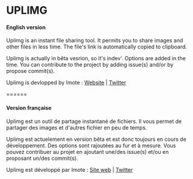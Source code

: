 # UPLIMG


#### English version

Uplimg is an instant file sharing tool.
It permits you to share images and other files in less time. The file's link is automatically copied to clipboard.

Uplimg is actually in bêta vesrion, so it's indev'. Options are added in the time. You can contribute to the project by adding issue(s) and/or by propose commit(s).

Uplimg is devlopped by Imote : [Website](http://www.imote.eu/)  |  [Twitter](https://twitter.com/_MartinH_)

======
#### Version française

Uplimg est un outil de partage instantané de fichiers.
Il vous permet de partager des images et d'autres fichier en peu de temps.

Uplimg est actuelement en version bêta et est donc toujours en cours de développement. Des options sont rajoutées au fur et à mesure. Vous pouvez contribuer au projet en ajoutant une/des issue(s) et/ou en proposant un/des commit(s).

Uplimg est développé par Imote : [Site web](http://www.imote.eu/)  |  [Twitter](https://twitter.com/_MartinH_)
